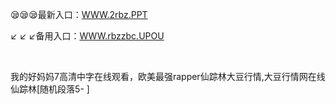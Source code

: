 <p>
	😪😪😪最新入口：<a href="http://www.baidu.com/link?url=6MA2SWnO3Raqke39an_0PUxosM6ZrUGzi1BN9tNnlPW&wd">WWW.2rbz.PPT</a> 
	<p>
		↙
↙
↙备用入口：<a href="http://www.baidu.com/link?url=6MA2SWnO3Raqke39an_0PUxosM6ZrUGzi1BN9tNnlPW&wd">WWW.rbzzbc.UPOU</a> 
	</p>
	<p>
		<br />
	</p>
	<p>
		我的好妈妈7高清中字在线观看，欧美最强rapper仙踪林大豆行情,大豆行情网在线仙踪林[随机段落5-
]
	</p>
